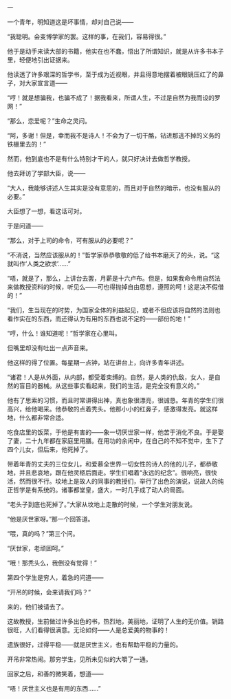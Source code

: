 一

  

一个青年，明知道这是坏事情，却对自己说——

“我聪明。会变博学家的罢。这样的事，在我们，容易得很。”

他于是动手来读大部的书籍，他实在也不蠢，悟出了所谓知识，就是从许多书本子里，轻便地引出证据来。

他读透了许多艰深的哲学书，至于成为近视眼，并且得意地摆着被眼镜压红了的鼻子，对大家宣言道——

“哼！就是想骗我，也骗不成了！据我看来，所谓人生，不过是自然为我而设的罗网！”

“那么，恋爱呢？”生命之灵问。

“阿，多谢！但是，幸而我不是诗人！不会为了一切干酪，钻进那逃不掉的义务的铁栅里去的！”

然而，他到底也不是有什么特别才干的人，就只好决计去做哲学教授。

他去拜访了学部大臣，说——

“大人，我能够讲述人生其实是没有意思的，而且对于自然的暗示，也没有服从的必要。”

大臣想了一想，看这话可对。

于是问道——

“那么，对于上司的命令，可有服从的必要呢？”

“不消说，当然应该服从的！”哲学家恭恭敬敬的低了给书本磨灭了的头，说。“这就叫作‘人类之欲求’……”

“唔，就是了，那么，上讲台去罢，月薪是十六卢布。但是，如果我命令用自然法来做教授资料的时候，听见么——可也得抛掉自由思想，遵照的呵！这是决不假借的！”

“我们，生当现在的时势，为国家全体的利益起见，或者不但应该将自然的法则也看作实在的东西，而还得认为有用的东西也说不定的——部份的地！”

“哼，什么！谁知道呢！”哲学家在心里叫。

但嘴里却没有吐出一点声音来。

他这样的得了位置。每星期一点钟，站在讲台上，向许多青年讲述。

“诸君！人是从外面，从内部，都受着束缚的。自然，是人类的仇敌，女人，是自然的盲目的器械。从这些事实看起来，我们的生活，是完全没有意义的。”

他有了思索的习惯，而且时常讲得出神，真也象很漂亮，很诚恳。年青的学生们很高兴，给他喝采。他恭敬的点着秃头。他那小小的红鼻子，感激得发亮。就这样地，什么都非常合适。

吃食店里的饭菜，于他是有害的——象一切厌世家一样，他苦于消化不良。于是娶了妻，二十九年都在家庭里用膳。在用功的余闲中，在自己的不知不觉中，生下了四个儿女，但后来，他死掉了。

带着年青的丈夫的三位女儿，和爱慕全世界一切女性的诗人的他的儿子，都恭敬地，并且悲哀地，跟在他灵柩后面走。学生们唱着“永远的纪念”。很响亮，很快活，然而很不行。坟地上是故人的同事的教授们，举行了出色的演说，说故人的纯正哲学是有系统的。诸事都堂皇，盛大，一时几乎成了动人的局面。

“老头子到底也死掉了。”大家从坟地上走散的时候，一个学生对朋友说。

“他是厌世家呀。”那一个回答道。

“喂，真的吗？”第三个问。

“厌世家，老顽固呵。”

“哦！那秃头么，我倒没有觉得！”

第四个学生是穷人，着急的问道——

“开吊的时候，会来请我们吗？”

来的，他们被请去了。

这故教授，生前做过许多出色的书，热烈地，美丽地，证明了人生的无价值。销路很旺，人们看得很满意。无论如何——人是总爱美的物事的！

遗族很好，过得平稳——就是厌世主义，也有帮助平稳的力量的。

开吊非常热闹。那穷学生，见所未见似的大嚼了一通。

回家之后，和善的微笑着，想道——

“唔！厌世主义也是有用的东西……”